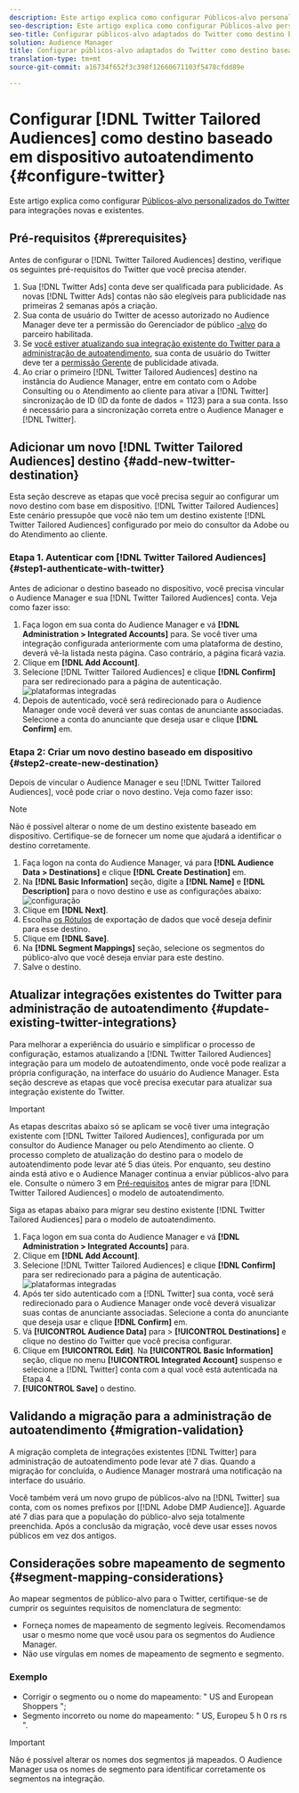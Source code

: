 ```yaml
---
description: Este artigo explica como configurar Públicos-alvo personalizados do Twitter para integrações novas e existentes.
seo-description: Este artigo explica como configurar Públicos-alvo personalizados do Twitter para integrações novas e existentes.
seo-title: Configurar públicos-alvo adaptados do Twitter como destino baseado em dispositivo autoatendimento
solution: Audience Manager
title: Configurar públicos-alvo adaptados do Twitter como destino baseado em dispositivo autoatendimento
translation-type: tm+mt
source-git-commit: a16734f652f3c398f12660671103f5478cfdd89e

---
```



# Configurar [!DNL Twitter Tailored Audiences] como destino baseado em dispositivo autoatendimento {#configure-twitter}

Este artigo explica como configurar [Públicos-alvo personalizados do Twitter](https://business.twitter.com/en/targeting/tailored-audiences.html) para integrações novas e existentes.

## Pré-requisitos {#prerequisites}

Antes de configurar o [!DNL Twitter Tailored Audiences] destino, verifique os seguintes pré-requisitos do Twitter que você precisa atender.

1. Sua [!DNL Twitter Ads] conta deve ser qualificada para publicidade. As novas [!DNL Twitter Ads] contas não são elegíveis para publicidade nas primeiras 2 semanas após a criação.
1. Sua conta de usuário do Twitter de acesso autorizado no Audience Manager deve ter a permissão do Gerenciador de público [-alvo](https://business.twitter.com/en/help/troubleshooting/multi-user-login-faq.html#accesslevels) do parceiro habilitada.
1. Se [você estiver atualizando sua integração existente do Twitter para a administração de autoatendimento](#update-existing-twitter-integrations), sua conta de usuário do Twitter deve ter a [permissão Gerente](https://business.twitter.com/en/help/troubleshooting/multi-user-login-faq.html#accesslevels) de publicidade ativada.
2. Ao criar o primeiro [!DNL Twitter Tailored Audiences] destino na instância do Audience Manager, entre em contato com o Adobe Consulting ou o Atendimento ao cliente para ativar a [!DNL Twitter] sincronização de ID (ID da fonte de dados = 1123) para a sua conta. Isso é necessário para a sincronização correta entre o Audience Manager e [!DNL Twitter].

## Adicionar um novo [!DNL Twitter Tailored Audiences] destino {#add-new-twitter-destination}

Esta seção descreve as etapas que você precisa seguir ao configurar um novo destino com base em dispositivo. [!DNL Twitter Tailored Audiences] Este cenário pressupõe que você não tem um destino existente [!DNL Twitter Tailored Audiences] configurado por meio do consultor da Adobe ou do Atendimento ao cliente.

### Etapa 1. Autenticar com [!DNL Twitter Tailored Audiences]{#step1-authenticate-with-twitter}

Antes de adicionar o destino baseado no dispositivo, você precisa vincular o Audience Manager e sua [!DNL Twitter Tailored Audiences] conta. Veja como fazer isso:

1. Faça logon em sua conta do Audience Manager e vá **[!DNL Administration > Integrated Accounts]** para. Se você tiver uma integração configurada anteriormente com uma plataforma de destino, deverá vê-la listada nesta página. Caso contrário, a página ficará vazia.
2. Clique em **[!DNL Add Account]**.
3. Selecione [!DNL Twitter Tailored Audiences] e clique **[!DNL Confirm]** para ser redirecionado para a página de autenticação. ![plataformas integradas](assets/dbd-integrated-platforms.png)
4. Depois de autenticado, você será redirecionado para o Audience Manager onde você deverá ver suas contas de anunciante associadas. Selecione a conta do anunciante que deseja usar e clique **[!DNL Confirm]** em.

### Etapa 2: Criar um novo destino baseado em dispositivo {#step2-create-new-destination}

Depois de vincular o Audience Manager e seu [!DNL Twitter Tailored Audiences], você pode criar o novo destino. Veja como fazer isso:

>[!NOTE]
>
>Não é possível alterar o nome de um destino existente baseado em dispositivo. Certifique-se de fornecer um nome que ajudará a identificar o destino corretamente.

1. Faça logon na conta do Audience Manager, vá para **[!DNL Audience Data > Destinations]** e clique **[!DNL Create Destination]** em.
2. Na **[!DNL Basic Information]** seção, digite a **[!DNL Name]** e **[!DNL Description]** para o novo destino e use as configurações abaixo: ![configuração](assets/dbd-new-basic.png)
3. Clique em **[!DNL Next]**.
4. Escolha [os Rótulos](/help/using/features/data-export-controls.md#controls-labels) de exportação de dados que você deseja definir para esse destino.
5. Clique em **[!DNL Save]**.
6. Na **[!DNL Segment Mappings]** seção, selecione os segmentos do público-alvo que você deseja enviar para este destino.
7. Salve o destino.

## Atualizar integrações existentes do Twitter para administração de autoatendimento {#update-existing-twitter-integrations}

Para melhorar a experiência do usuário e simplificar o processo de configuração, estamos atualizando a [!DNL Twitter Tailored Audiences] integração para um modelo de autoatendimento, onde você pode realizar a própria configuração, na interface do usuário do Audience Manager. Esta seção descreve as etapas que você precisa executar para atualizar sua integração existente do Twitter.

>[!IMPORTANT]
>
>As etapas descritas abaixo só se aplicam se você tiver uma integração existente com [!DNL Twitter Tailored Audiences], configurada por um consultor do Audience Manager ou pelo Atendimento ao cliente. O processo completo de atualização do destino para o modelo de autoatendimento pode levar até 5 dias úteis. Por enquanto, seu destino ainda está ativo e o Audience Manager continua a enviar públicos-alvo para ele.
> Consulte o número 3 em [Pré-requisitos](#prerequisites) antes de migrar para [!DNL Twitter Tailored Audiences] o modelo de autoatendimento.

Siga as etapas abaixo para migrar seu destino existente [!DNL Twitter Tailored Audiences] para o modelo de autoatendimento.

1. Faça logon em sua conta do Audience Manager e vá **[!DNL Administration > Integrated Accounts]** para.
1. Clique em **[!DNL Add Account]**.
1. Selecione [!DNL Twitter Tailored Audiences] e clique **[!DNL Confirm]** para ser redirecionado para a página de autenticação. ![plataformas integradas](assets/dbd-integrated-platforms.png)
1. Após ter sido autenticado com a [!DNL Twitter] sua conta, você será redirecionado para o Audience Manager onde você deverá visualizar suas contas de anunciante associadas. Selecione a conta do anunciante que deseja usar e clique **[!DNL Confirm]** em.
1. Vá **[!UICONTROL Audience Data]** para &gt; **[!UICONTROL Destinations]** e clique no destino do Twitter que você precisa configurar.
1. Clique em **[!UICONTROL Edit]**. Na **[!UICONTROL Basic Information]** seção, clique no menu **[!UICONTROL Integrated Account]** suspenso e selecione a [!DNL Twitter] conta com a qual você está autenticada na Etapa 4.
1. **[!UICONTROL Save]** o destino.

## Validando a migração para a administração de autoatendimento {#migration-validation}

A migração completa de integrações existentes [!DNL Twitter] para administração de autoatendimento pode levar até 7 dias. Quando a migração for concluída, o Audience Manager mostrará uma notificação na interface do usuário.

Você também verá um novo grupo de públicos-alvo na [!DNL Twitter] sua conta, com os nomes prefixos por [[!DNL Adobe DMP Audience]]. Aguarde até 7 dias para que a população do público-alvo seja totalmente preenchida. Após a conclusão da migração, você deve usar esses novos públicos em vez dos antigos.

## Considerações sobre mapeamento de segmento {#segment-mapping-considerations}

Ao mapear segmentos de público-alvo para o Twitter, certifique-se de cumprir os seguintes requisitos de nomenclatura de segmento:

* Forneça nomes de mapeamento de segmento legíveis. Recomendamos usar o mesmo nome que você usou para os segmentos do Audience Manager.
* Não use vírgulas em nomes de mapeamento de segmento e segmento.

### Exemplo

* Corrigir o segmento ou o nome do mapeamento: " US and European Shoppers ";
* Segmento incorreto ou nome do mapeamento: " US, Europeu 5 h 0 rs rs ".

>[!IMPORTANT]
>
>Não é possível alterar os nomes dos segmentos já mapeados. O Audience Manager usa os nomes de segmento para identificar corretamente os segmentos na integração.
